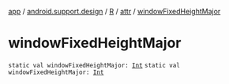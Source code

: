 [app](../../../index.md) / [android.support.design](../../index.md) / [R](../index.md) / [attr](index.md) / [windowFixedHeightMajor](.)

# windowFixedHeightMajor

`static val windowFixedHeightMajor: `[`Int`](https://kotlinlang.org/api/latest/jvm/stdlib/kotlin/-int/index.html)
`static val windowFixedHeightMajor: `[`Int`](https://kotlinlang.org/api/latest/jvm/stdlib/kotlin/-int/index.html)